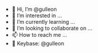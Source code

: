 - 👋 Hi, I’m @gulleon
- 👀 I’m interested in ...
- 🌱 I’m currently learning ...
- 💞️ I’m looking to collaborate on ...
- 📫 How to reach me ...
- 🔑 Keybase: @gulleon

<!---
gulleon/gulleon is a ✨ special ✨ repository because its `README.md` (this file) appears on your GitHub profile.
You can click the Preview link to take a look at your changes.
--->
